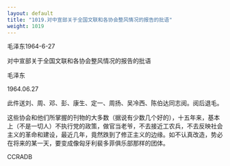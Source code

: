 ```yaml
---
layout: default
title: "1019.对中宣部关于全国文联和各协会整风情况的报告的批语"
weight: 1019
---
```


毛泽东1964-6-27

对中宣部关于全国文联和各协会整风情况的报告的批语

毛泽东

1964.06.27

此件送刘、周、邓、彭、康生、定一、周扬、吴冷西、陈伯达同志阅。阅后退毛。

这些协会和他们所掌握的刊物的大多数（据说有少数几个好的），十五年来，基本上（不是一切人）不执行党的政策，做官当老爷，不去接近工农兵，不去反映社会主义的革命和建设，最近几年，竟然跌到了修正主义的边缘。如不认真改造，势必在将来的某一天，要变成像匈牙利裴多菲俱乐部那样的团体。

CCRADB


